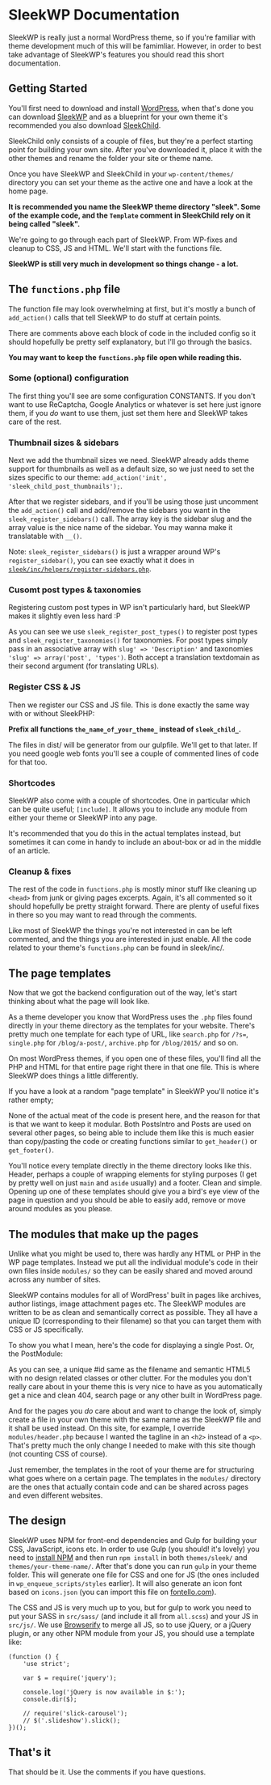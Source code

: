 SleekWP Documentation
=====================

SleekWP is really just a normal WordPress theme, so if you're familiar with theme development much of this will be famimliar. However, in order to best take advantage of SleekWP's features you should read this short documentation.

## Getting Started

You'll first need to download and install [WordPress](//wordpress.org), when that's done you can download [SleekWP](//github.com/powerbuoy/SleekWP/archive/master.zip) and as a blueprint for your own theme it's recommended you also download [SleekChild](//github.com/powerbuoy/SleekChild/archive/master.zip).

SleekChild only consists of a couple of files, but they're a perfect starting point for building your own site. After you've downloaded it, place it with the other themes and rename the folder your site or theme name.

Once you have SleekWP and SleekChild in your `wp-content/themes/` directory you can set your theme as the active one and have a look at the home page.

**It is recommended you name the SleekWP theme directory "sleek". Some of the example code, and the `Template` comment in SleekChild rely on it being called "sleek".**

We're going to go through each part of SleekWP. From WP-fixes and cleanup to CSS, JS and HTML. We'll start with the functions file.

**SleekWP is still very much in development so things change - a lot.**

## The `functions.php` file

The function file may look overwhelming at first, but it's mostly a bunch of `add_action()` calls that tell SleekWP to do stuff at certain points.

There are comments above each block of code in the included config so it should hopefully be pretty self explanatory, but I'll go through the basics.

**You may want to keep the `functions.php` file open while reading this.**

### Some (optional) configuration

The first thing you'll see are some configuration CONSTANTS. If you don't want to use ReCaptcha, Google Analytics or whatever is set here just ignore them, if you _do_ want to use them, just set them here and SleekWP takes care of the rest.

<script src="http://gist-it.appspot.com/github/powerbuoy/SleekChild/blob/master/functions.php?slice=0:8"></script>

### Thumbnail sizes & sidebars

Next we add the thumbnail sizes we need. SleekWP already adds theme support for thumbnails as well as a default size, so we just need to set the sizes specific to our theme: `add_action('init', 'sleek_child_post_thumbnails');`.

After that we register sidebars, and if you'll be using those just uncomment the `add_action()` call and add/remove the sidebars you want in the `sleek_register_sidebars()` call. The array key is the sidebar slug and the array value is the nice name of the sidebar. You may wanna make it translatable with `__()`.

Note: `sleek_register_sidebars()` is just a wrapper around WP's `register_sidebar()`, you can see exactly what it does in [`sleek/inc/helpers/register-sidebars.php`](https://github.com/powerbuoy/SleekWP/blob/master/inc/helpers/register-sidebars.php).

<script src="http://gist-it.appspot.com/github/powerbuoy/SleekChild/blob/master/functions.php?slice=9:35"></script>

### Cusomt post types & taxonomies

Registering custom post types in WP isn't particularly hard, but SleekWP makes it slightly even less hard :P

<script src="http://gist-it.appspot.com/github/powerbuoy/SleekChild/blob/master/functions.php?slice=36:52"></script>

As you can see we use `sleek_register_post_types()` to register post types and `sleek_register_taxonomies()` for taxonomies. For post types simply pass in an associative array with `slug' => 'Description'` and taxonomies `'slug' => array('post', 'types')`. Both accept a translation textdomain as their second argument (for translating URLs).

### Register CSS & JS

Then we register our CSS and JS file. This is done exactly the same way with or without SleekPHP:

<script src="http://gist-it.appspot.com/github/powerbuoy/SleekChild/blob/master/functions.php?slice=53:73"></script>

**Prefix all functions `the_name_of_your_theme_` instead of `sleek_child_`.**

The files in dist/ will be generator from our gulpfile. We'll get to that later. If you need google web fonts you'll see a couple of commented lines of code for that too.

### Shortcodes

SleekWP also come with a couple of shortcodes. One in particular which can be quite useful; `[include]`. It allows you to include any module from either your theme or SleekWP into any page.

It's recommended that you do this in the actual templates instead, but sometimes it can come in handy to include an about-box or ad in the middle of an article.

<script src="http://gist-it.appspot.com/github/powerbuoy/SleekChild/blob/master/functions.php?slice=74:91"></script>

### Cleanup & fixes

The rest of the code in `functions.php` is mostly minor stuff like cleaning up `<head>` from junk or giving pages excerpts. Again, it's all commented so it should hopefully be pretty straight forward. There are plenty of useful fixes in there so you may want to read through the comments.

Like most of SleekWP the things you're not interested in can be left commented, and the things you are interested in just enable. All the code related to your theme's `functions.php` can be found in sleek/inc/.

<script src="http://gist-it.appspot.com/github/powerbuoy/SleekChild/blob/master/functions.php?slice=92:"></script>







































## The page templates

Now that we got the backend configuration out of the way, let's start thinking about what the page will look like.

As a theme developer you know that WordPress uses the `.php` files found directly in your theme directory as the templates for your website. There's pretty much one template for each type of URL, like `search.php` for `/?s=`, `single.php` for `/blog/a-post/`, `archive.php` for `/blog/2015/` and so on.

On most WordPress themes, if you open one of these files, you'll find all the PHP and HTML for that entire page right there in that one file. This is where SleekWP does things a little differently.

If you have a look at a random "page template" in SleekWP you'll notice it's rather empty;

<script src="http://gist-it.appspot.com/github/powerbuoy/SleekWP/blob/master/author.php"></script>

None of the actual meat of the code is present here, and the reason for that is that we want to keep it modular. Both PostsIntro and Posts are used on several other pages, so being able to include them like this is much easier than copy/pasting the code or creating functions similar to `get_header()` or `get_footer()`.

You'll notice every template directly in the theme directory looks like this. Header, perhaps a couple of wrapping elements for styling purposes (I get by pretty well on just `main` and `aside` usually) and a footer. Clean and simple. Opening up one of these templates should give you a bird's eye view of the page in question and you should be able to easily add, remove or move around modules as you please.

## The modules that make up the pages

Unlike what you might be used to, there was hardly any HTML or PHP in the WP page templates. Instead we put all the individual module's code in their own files inside `modules/` so they can be easily shared and moved around across any number of sites.

SleekWP contains modules for all of WordPress' built in pages like archives, author listings, image attachment pages etc. The SleekWP modules are written to be as clean and semantically correct as possible. They all have a unique ID (corresponding to their filename) so that you can target them with CSS or JS specifically.

To show you what I mean, here's the code for displaying a single Post. Or, the PostModule:

<script src="http://gist-it.appspot.com/github/powerbuoy/SleekWP/blob/master/modules/post.php"></script>

As you can see, a unique #id same as the filename and semantic HTML5 with no design related classes or other clutter. For the modules you don't really care about in your theme this is very nice to have as you automatically get a nice and clean 404, search page or any other built in WordPress page.

And for the pages you _do_ care about and want to change the look of, simply create a file in your own theme with the same name as the SleekWP file and it shall be used instead. On this site, for example, I override `modules/header.php` because I wanted the tagline in an `<h2>` instead of a `<p>`. That's pretty much the only change I needed to make with this site though (not counting CSS of course).

Just remember, the templates in the root of your theme are for structuring what goes where on a certain page. The templates in the `modules/` directory are the ones that actually contain code and can be shared across pages and even different websites.

## The design

SleekWP uses NPM for front-end dependencies and Gulp for building your CSS, JavaScript, icons etc. In order to use Gulp (you should! it's lovely) you need to [install NPM](https://docs.npmjs.com/getting-started/installing-node) and then run `npm install` in both `themes/sleek/` and `themes/your-theme-name/`. After that's done you can run `gulp` in your theme folder. This will generate one file for CSS and one for JS (the ones included in `wp_enqueue_scripts/styles` earlier). It will also generate an icon font based on `icons.json` (you can import this file on [fontello.com](http://fontello.com/)).

The CSS and JS is very much up to you, but for gulp to work you need to put your SASS in `src/sass/` (and include it all from `all.scss`) and your JS in `src/js/`. We use [Browserify](http://browserify.org/) to merge all JS, so to use jQuery, or a jQuery plugin, or any other NPM module from your JS, you should use a template like:

	(function () {
		'use strict';

		var $ = require('jquery');

		console.log('jQuery is now available in $:');
		console.dir($);

		// require('slick-carousel');
		// $('.slideshow').slick();
	})();

## That's it

That should be it. Use the comments if you have questions.
